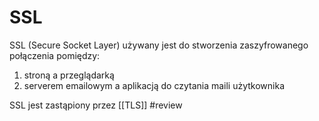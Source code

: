 # SSL
SSL (Secure Socket Layer) używany jest do stworzenia zaszyfrowanego połączenia pomiędzy: 
1. stroną a przeglądarką
2. serverem emailowym a aplikacją do czytania maili użytkownika

SSL jest zastąpiony przez [[TLS]]
#review